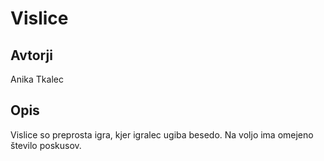 # Vislice

## Avtorji

Anika Tkalec

## Opis

Vislice so preprosta igra, kjer igralec ugiba besedo.
Na voljo ima omejeno število poskusov.
